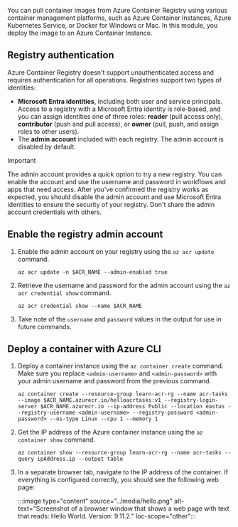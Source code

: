 You can pull container images from Azure Container Registry using various container management platforms, such as Azure Container Instances, Azure Kubernetes Service, or Docker for Windows or Mac. In this module, you deploy the image to an Azure Container Instance.

## Registry authentication

Azure Container Registry doesn't support unauthenticated access and requires authentication for all operations. Registries support two types of identities:

- **Microsoft Entra identities**, including both user and service principals. Access to a registry with a Microsoft Entra identity is role-based, and you can assign identities one of three roles: **reader** (pull access only), **contributor** (push and pull access), or **owner** (pull, push, and assign roles to other users).
- The **admin account** included with each registry. The admin account is disabled by default.

> [!IMPORTANT]
> The admin account provides a quick option to try a new registry. You can enable the account and use the username and password in workflows and apps that need access. After you've confirmed the registry works as expected, you should disable the admin account and use Microsoft Entra identities to ensure the security of your registry. Don't share the admin account credentials with others.

## Enable the registry admin account

1. Enable the admin account on your registry using the `az acr update` command.

    ```azurecli-interactive
    az acr update -n $ACR_NAME --admin-enabled true
    ```

2. Retrieve the username and password for the admin account using the `az acr credential show` command.

    ```azurecli
    az acr credential show --name $ACR_NAME
    ```

3. Take note of the `username` and `password` values in the output for use in future commands.

## Deploy a container with Azure CLI

1. Deploy a container instance using the `az container create` command. Make sure you replace `<admin-username>` and `<admin-password>` with your admin username and password from the previous command.

    ```azurecli-interactive
    az container create --resource-group learn-acr-rg --name acr-tasks --image $ACR_NAME.azurecr.io/helloacrtasks:v1 --registry-login-server $ACR_NAME.azurecr.io --ip-address Public --location eastus --registry-username <admin-username> --registry-password <admin-password> --os-type Linux --cpu 1 --memory 1
    ```

2. Get the IP address of the Azure container instance using the `az container show` command.

    ```azurecli-interactive
    az container show --resource-group learn-acr-rg --name acr-tasks --query ipAddress.ip --output table
    ```

3. In a separate browser tab, navigate to the IP address of the container. If everything is configured correctly, you should see the following web page:

    :::image type="content" source="../media/hello.png" alt-text="Screenshot of a browser window that shows a web page with text that reads: Hello World. Version: 9.11.2." loc-scope="other"::: <!-- no-loc -->
